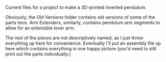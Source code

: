 Current files for a project to make a 3D-printed inverted pendulum.

Obviously, the Old Versions folder contains old versions of some of the parts here.  Arm Extenders, similarly, contains pendulum arm segments to allow for an extensible lever arm.

The rest of the pieces are not descriptively named, as I just threw everything up here for convenience.  Eventually I'll put an assembly file up here which contains everything in one happy picture (you'd need to still print out the parts individually.)
